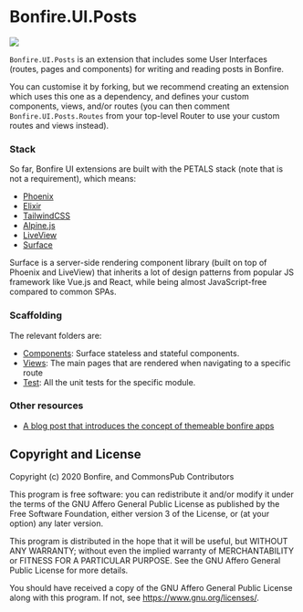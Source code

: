 # Bonfire.UI.Posts
![](https://i.imgur.com/XoQvDCW.png)

`Bonfire.UI.Posts` is an extension that includes some User Interfaces (routes, pages and components) for writing and reading posts in Bonfire.

You can customise it by forking, but we recommend creating an extension which uses this one as a dependency, and defines your custom components, views, and/or routes (you can then comment `Bonfire.UI.Posts.Routes` from your top-level Router to use your custom routes and views instead).


### Stack

So far, Bonfire UI extensions are built with the PETALS stack (note that is not a requirement), which means:

- [Phoenix](https://www.phoenixframework.org/)
- [Elixir](https://elixir-lang.org/)
- [TailwindCSS](https://tailwindcss.com/)
- [Alpine.js](https://alpinejs.dev/)
- [LiveView](https://github.com/phoenixframework/phoenix_live_view#readme)
- [Surface](https://surface-ui.org/)

Surface is a server-side rendering component library (built on top of Phoenix and LiveView) that inherits a lot of design patterns from popular JS framework like Vue.js and React, while being almost JavaScript-free compared to common SPAs.


### Scaffolding
The relevant folders are:
- [Components](https://github.com/bonfire-networks/bonfire_ui_posts/tree/main/lib/components): Surface stateless and stateful components.
- [Views](https://github.com/bonfire-networks/bonfire_ui_posts/tree/main/lib/views): The main pages that are rendered when navigating to a specific route
- [Test](https://github.com/bonfire-networks/bonfire_ui_posts/tree/main/test): All the unit tests for the specific module.

### Other resources
- [A blog post that introduces the concept of themeable bonfire apps](https://bonfirenetworks.org/posts/let_thousand_bonfires_bloom/)


## Copyright and License

Copyright (c) 2020 Bonfire, and CommonsPub Contributors

This program is free software: you can redistribute it and/or modify
it under the terms of the GNU Affero General Public License as
published by the Free Software Foundation, either version 3 of the
License, or (at your option) any later version.

This program is distributed in the hope that it will be useful, but
WITHOUT ANY WARRANTY; without even the implied warranty of
MERCHANTABILITY or FITNESS FOR A PARTICULAR PURPOSE.  See the GNU
Affero General Public License for more details.

You should have received a copy of the GNU Affero General Public
License along with this program.  If not, see <https://www.gnu.org/licenses/>.
